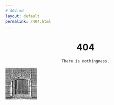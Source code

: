 ```yaml
---
# 404.md
layout: default
permalink: /404.html
---
```

<div style="text-align: center;">
    <h1> 404 </h1>

    There is nothingness.
</div>





<a href="JavaScript:random_page();"><img src="/assets/images/door_mini.jpg" alt="door" width="100" height="100"></a>